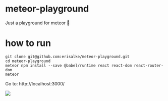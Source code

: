 # meteor-playground
Just a playground for meteor :muscle:

# how to run
```
git clone git@github.com:erisalke/meteor-playground.git
cd meteor-playground
meteor npm install --save @babel/runtime react react-dom react-router-dom
meteor
```

Go to: http://localhost:3000/

![](https://thumbs.gfycat.com/TenseNarrowCardinal-small.gif)
